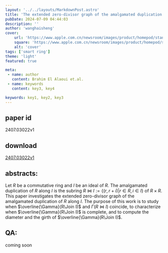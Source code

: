 ```yaml
---
layout: '../../layouts/MarkdownPost.astro'
title: 'The extended zero-divisor graph of the amalgamated duplication of a ring along an ideal'
pubDate: 2024-07-09 04:44:03
description: ''
author: 'wanghaisheng'
cover:
    url: 'https://www.apple.com.cn/newsroom/images/product/homepod/standard/Apple-HomePod-hero-230118_big.jpg.large_2x.jpg'
    square: 'https://www.apple.com.cn/newsroom/images/product/homepod/standard/Apple-HomePod-hero-230118_big.jpg.large_2x.jpg'
    alt: 'cover'
tags: ['smart ring'] 
theme: 'light'
featured: true

meta:
 - name: author
   content: Brahim El Alaoui et.al.
 - name: keywords
   content: key3, key4

keywords: key1, key2, key3
---
```


## paper id
2407.03022v1
## download
[2407.03022v1](http://arxiv.org/abs/2407.03022v1)
## abstracts:
Let $R$ be a commutative ring and $I$ be an ideal of $R$. The amalgamated duplication of $R$ along $I$ is the subring $R\Join I:=\{(r,r+i)| r\in R, i\in I\}$ of $R\times R$. This paper investigates the extended zero-divisor graph of the amalgamated duplication of $R$ along $I$. The purpose of this work is to study when $\overline{\Gamma}(R\Join I)$ and $\Gamma(R\Join I)$ coincide, to characterize when $\overline{\Gamma}(R\Join I)$ is complete, and to compute the diameter and the girth of $\overline{\Gamma}(R\Join I)$.
## QA:
coming soon
